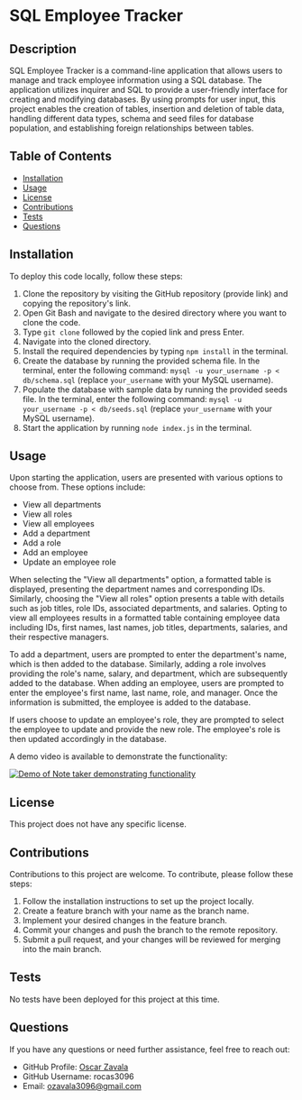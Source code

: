 # SQL Employee Tracker

## Description

SQL Employee Tracker is a command-line application that allows users to manage and track employee information using a SQL database. The application utilizes inquirer and SQL to provide a user-friendly interface for creating and modifying databases. By using prompts for user input, this project enables the creation of tables, insertion and deletion of table data, handling different data types, schema and seed files for database population, and establishing foreign relationships between tables.

## Table of Contents

- [Installation](#installation)
- [Usage](#usage)
- [License](#license)
- [Contributions](#contributions)
- [Tests](#tests)
- [Questions](#questions)

## Installation

To deploy this code locally, follow these steps:
1. Clone the repository by visiting the GitHub repository (provide link) and copying the repository's link.
2. Open Git Bash and navigate to the desired directory where you want to clone the code.
3. Type `git clone` followed by the copied link and press Enter.
4. Navigate into the cloned directory.
5. Install the required dependencies by typing `npm install` in the terminal.
6. Create the database by running the provided schema file. In the terminal, enter the following command: `mysql -u your_username -p < db/schema.sql` (replace `your_username` with your MySQL username).
7. Populate the database with sample data by running the provided seeds file. In the terminal, enter the following command: `mysql -u your_username -p < db/seeds.sql` (replace `your_username` with your MySQL username).
8. Start the application by running `node index.js` in the terminal.

## Usage

Upon starting the application, users are presented with various options to choose from. These options include:

- View all departments
- View all roles
- View all employees
- Add a department
- Add a role
- Add an employee
- Update an employee role

When selecting the "View all departments" option, a formatted table is displayed, presenting the department names and corresponding IDs. Similarly, choosing the "View all roles" option presents a table with details such as job titles, role IDs, associated departments, and salaries. Opting to view all employees results in a formatted table containing employee data including IDs, first names, last names, job titles, departments, salaries, and their respective managers.

To add a department, users are prompted to enter the department's name, which is then added to the database. Similarly, adding a role involves providing the role's name, salary, and department, which are subsequently added to the database. When adding an employee, users are prompted to enter the employee's first name, last name, role, and manager. Once the information is submitted, the employee is added to the database.

If users choose to update an employee's role, they are prompted to select the employee to update and provide the new role. The employee's role is then updated accordingly in the database.

A demo video is available to demonstrate the functionality:

[![Demo of Note taker demonstrating functionality](https://drive.google.com/thumbnail?id=1gKnWbwgsXT-7bdLU4NTTJRe1l0NdwhpQ)](https://drive.google.com/uc?id=1gKnWbwgsXT-7bdLU4NTTJRe1l0NdwhpQ)

## License

This project does not have any specific license.

## Contributions

Contributions to this project are welcome. To contribute, please follow these steps:

1. Follow the installation instructions to set up the project locally.
2. Create a feature branch with your name as the branch name.
3. Implement your desired changes in the feature branch.
4. Commit your changes and push the branch to the remote repository.
5. Submit a pull request, and your changes will be reviewed for merging into the main branch.

## Tests

No tests have been deployed for this project at this time.

## Questions

If you have any questions or need further assistance, feel free to reach out:

- GitHub Profile: [Oscar Zavala](https://github.com/rocas3096)
- GitHub Username: rocas3096
- Email: ozavala3096@gmail.com
